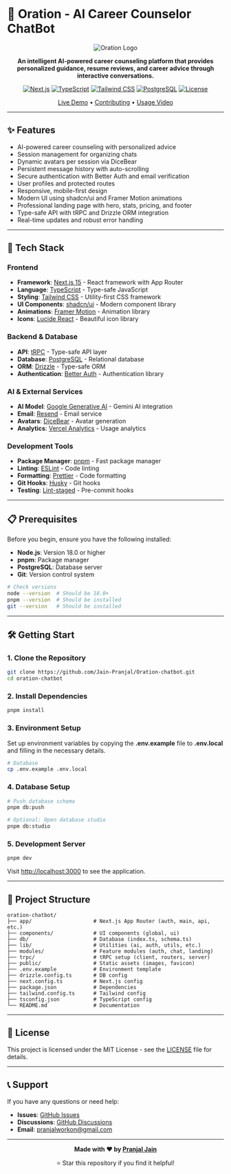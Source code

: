 # 🤖 Oration - AI Career Counselor ChatBot

<div align="center">

![Oration Logo](/public/README.png)

**An intelligent AI-powered career counseling platform that provides personalized guidance, resume reviews, and career advice through interactive conversations.**

[![Next.js](https://img.shields.io/badge/Next.js-15.5.2-black)](https://nextjs.org/)
[![TypeScript](https://img.shields.io/badge/TypeScript-5-blue)](https://www.typescriptlang.org/)
[![Tailwind CSS](https://img.shields.io/badge/Tailwind_CSS-4-38B2AC)](https://tailwindcss.com/)
[![PostgreSQL](https://img.shields.io/badge/PostgreSQL-15-336791)](https://www.postgresql.org/)
[![License](https://img.shields.io/badge/License-MIT-green.svg)](LICENSE)

[Live Demo](https://oration-chatbot.vercel.app) • [Contributing](CONTRIBUTING.md) • [Usage Video](https://www.loom.com/share/f13ccddb92a647cfbc7c383c2b5520b3?sid=ebf901dd-b33f-4334-a88f-41ecc81dbdc6)

</div>

---

## ✨ Features

- AI-powered career counseling with personalized advice
- Session management for organizing chats
- Dynamic avatars per session via DiceBear
- Persistent message history with auto-scrolling
- Secure authentication with Better Auth and email verification
- User profiles and protected routes
- Responsive, mobile-first design
- Modern UI using shadcn/ui and Framer Motion animations
- Professional landing page with hero, stats, pricing, and footer
- Type-safe API with tRPC and Drizzle ORM integration
- Real-time updates and robust error handling

---

## 🚀 Tech Stack

### Frontend

- **Framework**: [Next.js 15](https://nextjs.org/) - React framework with App Router
- **Language**: [TypeScript](https://www.typescriptlang.org/) - Type-safe JavaScript
- **Styling**: [Tailwind CSS](https://tailwindcss.com/) - Utility-first CSS framework
- **UI Components**: [shadcn/ui](https://ui.shadcn.com/) - Modern component library
- **Animations**: [Framer Motion](https://www.framer-motion.com/) - Animation library
- **Icons**: [Lucide React](https://lucide.dev/) - Beautiful icon library

### Backend & Database

- **API**: [tRPC](https://trpc.io/) - Type-safe API layer
- **Database**: [PostgreSQL](https://www.postgresql.org/) - Relational database
- **ORM**: [Drizzle](https://orm.drizzle.team/) - Type-safe ORM
- **Authentication**: [Better Auth](https://better-auth.com/) - Authentication library

### AI & External Services

- **AI Model**: [Google Generative AI](https://ai.google.dev/) - Gemini AI integration
- **Email**: [Resend](https://resend.com/) - Email service
- **Avatars**: [DiceBear](https://www.dicebear.com/) - Avatar generation
- **Analytics**: [Vercel Analytics](https://vercel.com/analytics) - Usage analytics

### Development Tools

- **Package Manager**: [pnpm](https://pnpm.io/) - Fast package manager
- **Linting**: [ESLint](https://eslint.org/) - Code linting
- **Formatting**: [Prettier](https://prettier.io/) - Code formatting
- **Git Hooks**: [Husky](https://typicode.github.io/husky/) - Git hooks
- **Testing**: [Lint-staged](https://github.com/okonet/lint-staged) - Pre-commit hooks

---

## 📋 Prerequisites

Before you begin, ensure you have the following installed:

- **Node.js**: Version 18.0 or higher
- **pnpm**: Package manager
- **PostgreSQL**: Database server
- **Git**: Version control system

```bash
# Check versions
node --version  # Should be 18.0+
pnpm --version  # Should be installed
git --version   # Should be installed
```

---

## 🛠️ Getting Start

### 1. Clone the Repository

```bash
git clone https://github.com/Jain-Pranjal/Oration-chatbot.git
cd oration-chatbot
```

### 2. Install Dependencies

```bash
pnpm install
```

### 3. Environment Setup

Set up environment variables by copying the **.env.example** file to **.env.local** and filling in the necessary details.

```bash
# Database
cp .env.example .env.local
```

### 4. Database Setup

```bash
# Push database schema
pnpm db:push

# Optional: Open database studio
pnpm db:studio
```

### 5. Development Server

```bash
pnpm dev
```

Visit [http://localhost:3000](http://localhost:3000) to see the application.

---

## 📁 Project Structure

```
oration-chatbot/
├── app/                    # Next.js App Router (auth, main, api, etc.)
├── components/             # UI components (global, ui)
├── db/                     # Database (index.ts, schema.ts)
├── lib/                    # Utilities (ai, auth, utils, etc.)
├── modules/                # Feature modules (auth, chat, landing)
├── trpc/                   # tRPC setup (client, routers, server)
├── public/                 # Static assets (images, favicon)
├── .env.example            # Environment template
├── drizzle.config.ts       # DB config
├── next.config.ts          # Next.js config
├── package.json            # Dependencies
├── tailwind.config.ts      # Tailwind config
├── tsconfig.json           # TypeScript config
└── README.md               # Documentation
```

---

## 📝 License

This project is licensed under the MIT License - see the [LICENSE](LICENSE) file for details.

---

## 📞 Support

If you have any questions or need help:

- **Issues**: [GitHub Issues](https://github.com/Jain-Pranjal/Oration-chatbot/issues)
- **Discussions**: [GitHub Discussions](https://github.com/Jain-Pranjal/Oration-chatbot/discussions)
- **Email**: pranjalworkon@gmail.com

---

<div align="center">

**Made with ❤️ by [Pranjal Jain](https://github.com/Jain-Pranjal)**

⭐ Star this repository if you find it helpful!

</div>
